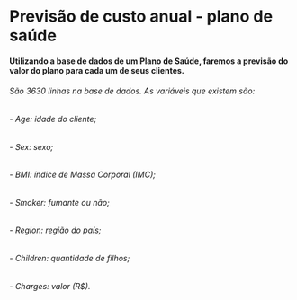 # Previsão de custo anual - plano de saúde

#### Utilizando a base de dados de um Plano de Saúde, faremos a previsão do valor do plano para cada um de seus clientes.
###### São 3630 linhas na base de dados. As variáveis que existem são:
###### - Age: idade do cliente;
###### - Sex: sexo;
###### - BMI: índice de Massa Corporal (IMC);
###### - Smoker: fumante ou não;
###### - Region: região do país;
###### - Children: quantidade de filhos;
###### - Charges: valor (R$).
